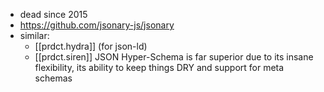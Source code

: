 
- dead since 2015
- https://github.com/jsonary-js/jsonary
- similar: 
  - [[prdct.hydra]] (for json-ld)
  - [[prdct.siren]] JSON Hyper-Schema is far superior due to its insane flexibility, its ability to keep things DRY and support for meta schemas